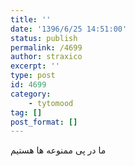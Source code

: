 ```yaml
---
title: ''
date: '1396/6/25 14:51:00'
status: publish
permalink: /4699
author: straxico
excerpt: ''
type: post
id: 4699
category:
    - tytomood
tag: []
post_format: []
---
```

ما در پی ممنوعه ها هستیم